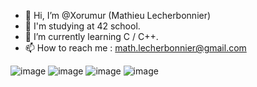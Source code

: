 - 👋 Hi, I’m @Xorumur (Mathieu Lecherbonnier)
- 📒 I'm studying at 42 school.
- 🌱 I’m currently learning C / C++.
- 📫 How to reach me : math.lecherbonnier@gmail.com

![image](https://user-images.githubusercontent.com/90551595/160696311-b6d38e33-7630-40f9-adc8-8ee69c35fe42.png)
![image](https://user-images.githubusercontent.com/90551595/161153600-ae999bf9-7424-41ab-bc53-faf2c2419160.png)
![image](https://user-images.githubusercontent.com/90551595/160696283-44e89fb2-5d02-429e-b512-9c95f8238adc.png)
![image](https://user-images.githubusercontent.com/90551595/160589440-43e8d14e-c500-4ebb-860b-3f1261f4b978.png)



<!---
Xorumur/Xorumur is a ✨ special ✨ repository because its `README.md` (this file) appears on your GitHub profile.
You can click the Preview link to take a look at your changes.
--->
